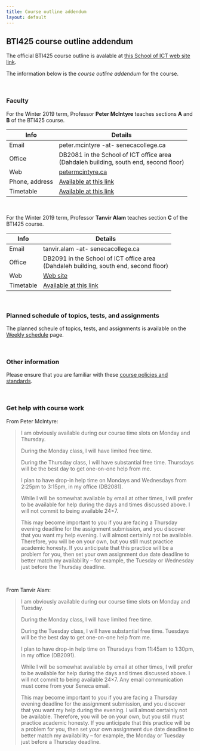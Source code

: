 ```yaml
---
title: Course outline addendum
layout: default
---
```


## BTI425 course outline addendum

The official BTI425 course outline is avalable at [this School of ICT web site link](https://ict.senecacollege.ca/course/bti425). 

The information below is the *course outline addendum* for the course.

<br>

### Faculty

For the Winter 2019 term, Professor **Peter McIntyre** teaches sections **A** and **B** of the BTI425 course. 

Info | Details
--- | ---
Email | peter.mcintyre -at- senecacollege.ca
Office | DB2081 in the School of ICT office area<br>(Dahdaleh building, south end, second floor)
Web | [petermcintyre.ca](http://petermcintyre.ca)
Phone, address | [Available at this link](https://petermcintyre.com/welcome/contact/)
Timetable | [Available at this link](https://petermcintyre.com/welcome/contact/)

<br>

For the Winter 2019 term, Professor **Tanvir Alam** teaches section **C** of the BTI425 course. 

Info | Details
--- | ---
Email | tanvir.alam -at- senecacollege.ca
Office | DB2091 in the School of ICT office area<br>(Dahdaleh building, south end, second floor)
Web | [Web site](https://scs.senecac.on.ca/~tanvir.alam/)
Timetable | [Available at this link](https://scs.senecac.on.ca/~tanvir.alam/)

<br>

### Planned schedule of topics, tests, and assignments

The planned scheule of topics, tests, and assignments is available on the [Weekly schedule](weekly-schedule) page. 

<br>

### Other information

Please ensure that you are familiar with these [course policies and standards](policies).

<br>

### Get help with course work

From Peter McIntyre:

> I am obviously available during our course time slots on Monday and Thursday.  
>
> During the Monday class, I will have limited free time.  
>
> During the Thursday class, I will have substantial free time. Thursdays will be the best day to get one-on-one help from me.  
>
> I plan to have drop-in help time on Mondays and Wednesdays  from 2:25pm to 3:15pm, in my office (DB2081).  
>
> While I will be somewhat available by email at other times, I will prefer to be available for help during the days and times discussed above. I will not commit to being available 24×7.  
>
> This may become important to you if you are facing a Thursday evening deadline for the assignment submission, and you discover that you want my help evening. I will almost certainly not be available. Therefore, you will be on your own, but you still must practice academic honesty. If you anticipate that this practice will be a problem for you, then set your own assignment due date deadline to better match my availability – for example, the Tuesday or Wednesday just before the Thursday deadline.

<br>

From Tanvir Alam:

> I am obviously available during our course time slots on Monday and Tuesday.  
>
> During the Monday class, I will have limited free time.  
>
>  During the Tuesday class, I will have substantial free time. Tuesdays will be the best day to get one-on-one help from me.  
>
> I plan to have drop-in help time on Thursdays from 11:45am to 1:30pm, in my office (DB2091).  
>
> While I will be somewhat available by email at other times, I will prefer to be available for help during the days and times discussed above. I will not commit to being available 24×7. Any email communication must come from your Seneca email.  
>
> This may become important to you if you are facing a Thursday evening deadline for the assignment submission, and you discover that you want my help during the evening. I will almost certainly not be available. Therefore, you will be on your own, but you still must practice academic honesty. If you anticipate that this practice will be a problem for you, then set your own assignment due date deadline to better match my availability – for example, the Monday or Tuesday just before a Thursday deadline.  

<br>
